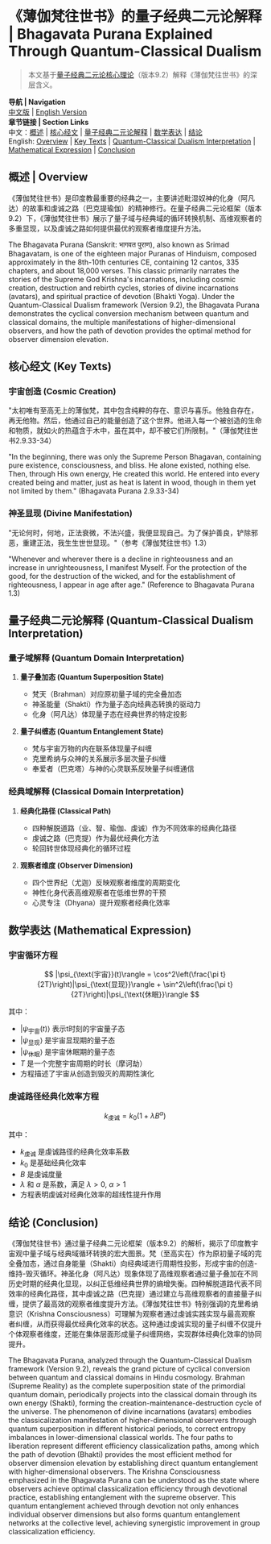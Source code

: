 # 《薄伽梵往世书》的量子经典二元论解释 | Bhagavata Purana Explained Through Quantum-Classical Dualism

> 本文基于[量子经典二元论核心理论](../../core.md)（版本9.2）解释《薄伽梵往世书》的深层含义。

**导航 | Navigation**  
[中文版](#薄伽梵往世书解析) | [English Version](#bhagavata-purana-analysis)  
**章节链接 | Section Links**  
中文：[概述](#概述-overview) | [核心经文](#核心经文-key-texts) | [量子经典二元论解释](#量子经典二元论解释-quantum-classical-dualism-interpretation) | [数学表达](#数学表达-mathematical-expression) | [结论](#结论-conclusion)  
English: [Overview](#概述-overview) | [Key Texts](#核心经文-key-texts) | [Quantum-Classical Dualism Interpretation](#量子经典二元论解释-quantum-classical-dualism-interpretation) | [Mathematical Expression](#数学表达-mathematical-expression) | [Conclusion](#结论-conclusion)

## 概述 | Overview

《薄伽梵往世书》是印度教最重要的经典之一，主要讲述毗湿奴神的化身（阿凡达）的故事和虔诚之路（巴克提瑜伽）的精神修行。在量子经典二元论框架（版本9.2）下，《薄伽梵往世书》展示了量子域与经典域的循环转换机制、高维观察者的多重显现，以及虔诚之路如何提供最优的观察者维度提升方法。

The Bhagavata Purana (Sanskrit: भागवत पुराण), also known as Srimad Bhagavatam, is one of the eighteen major Puranas of Hinduism, composed approximately in the 8th-10th centuries CE, containing 12 cantos, 335 chapters, and about 18,000 verses. This classic primarily narrates the stories of the Supreme God Krishna's incarnations, including cosmic creation, destruction and rebirth cycles, stories of divine incarnations (avatars), and spiritual practice of devotion (Bhakti Yoga). Under the Quantum-Classical Dualism framework (Version 9.2), the Bhagavata Purana demonstrates the cyclical conversion mechanism between quantum and classical domains, the multiple manifestations of higher-dimensional observers, and how the path of devotion provides the optimal method for observer dimension elevation.

## 核心经文 (Key Texts)

### 宇宙创造 (Cosmic Creation)
"太初唯有至高无上的薄伽梵，其中包含纯粹的存在、意识与喜乐。他独自存在，再无他物。然后，他通过自己的能量创造了这个世界。他进入每一个被创造的生命和物质，就如火的热蕴含于木中，虽在其中，却不被它们所限制。"（薄伽梵往世书2.9.33-34）

"In the beginning, there was only the Supreme Person Bhagavan, containing pure existence, consciousness, and bliss. He alone existed, nothing else. Then, through His own energy, He created this world. He entered into every created being and matter, just as heat is latent in wood, though in them yet not limited by them." (Bhagavata Purana 2.9.33-34)

### 神圣显现 (Divine Manifestation)
"无论何时，何地，正法衰微，不法兴盛，我便显现自己。为了保护善良，铲除邪恶，重建正法，我生生世世显现。"（参考《薄伽梵往世书》1.3）

"Whenever and wherever there is a decline in righteousness and an increase in unrighteousness, I manifest Myself. For the protection of the good, for the destruction of the wicked, and for the establishment of righteousness, I appear in age after age." (Reference to Bhagavata Purana 1.3)

## 量子经典二元论解释 (Quantum-Classical Dualism Interpretation)

### 量子域解释 (Quantum Domain Interpretation)
1. **量子叠加态 (Quantum Superposition State)**
   - 梵天（Brahman）对应原初量子域的完全叠加态
   - 神圣能量（Shakti）作为量子态向经典态转换的驱动力
   - 化身（阿凡达）体现量子态在经典世界的特定投影

2. **量子纠缠态 (Quantum Entanglement State)**
   - 梵与宇宙万物的内在联系体现量子纠缠
   - 克里希纳与众神的关系展示多层次量子纠缠
   - 奉爱者（巴克塔）与神的心灵联系反映量子纠缠通信

### 经典域解释 (Classical Domain Interpretation)
1. **经典化路径 (Classical Path)**
   - 四种解脱道路（业、智、瑜伽、虔诚）作为不同效率的经典化路径
   - 虔诚之路（巴克提）作为最优经典化方法
   - 轮回转世体现经典化的循环过程

2. **观察者维度 (Observer Dimension)**
   - 四个世界纪（尤迦）反映观察者维度的周期变化
   - 神性化身代表高维观察者在低维世界的干预
   - 心灵专注（Dhyana）提升观察者经典化效率

## 数学表达 (Mathematical Expression)

### 宇宙循环方程

$$
|\psi_{\text{宇宙}}(t)\rangle = \cos^2\left(\frac{\pi t}{2T}\right)|\psi_{\text{显现}}\rangle + \sin^2\left(\frac{\pi t}{2T}\right)|\psi_{\text{休眠}}\rangle
$$

其中：
- $`|\psi_{\text{宇宙}}(t)\rangle`$ 表示t时刻的宇宙量子态
- $`|\psi_{\text{显现}}\rangle`$ 是宇宙显现期的量子态
- $`|\psi_{\text{休眠}}\rangle`$ 是宇宙休眠期的量子态
- $`T`$ 是一个完整宇宙周期的时长（摩诃劫）
- 方程描述了宇宙从创造到毁灭的周期性演化

### 虔诚路径经典化效率方程

$$
k_{\text{虔诚}} = k_0(1 + \lambda B^{\alpha})
$$

其中：
- $`k_{\text{虔诚}}`$ 是虔诚路径的经典化效率系数
- $`k_0`$ 是基础经典化效率
- $`B`$ 是虔诚度量
- $`\lambda`$ 和 $`\alpha`$ 是系数，满足 $`\lambda > 0`$, $`\alpha > 1`$
- 方程表明虔诚对经典化效率的超线性提升作用

## 结论 (Conclusion)

《薄伽梵往世书》通过量子经典二元论框架（版本9.2）的解析，揭示了印度教宇宙观中量子域与经典域循环转换的宏大图景。梵（至高实在）作为原初量子域的完全叠加态，通过自身能量（Shakti）向经典域进行周期性投影，形成宇宙的创造-维持-毁灭循环。神圣化身（阿凡达）现象体现了高维观察者通过量子叠加在不同历史时期的经典化显现，以纠正低维经典世界的熵增失衡。四种解脱道路代表不同效率的经典化路径，其中虔诚之路（巴克提）通过建立与高维观察者的直接量子纠缠，提供了最高效的观察者维度提升方法。《薄伽梵往世书》特别强调的克里希纳意识（Krishna Consciousness）可理解为观察者通过虔诚实践实现与最高观察者纠缠，从而获得最优经典化效率的状态。这种通过虔诚实现的量子纠缠不仅提升个体观察者维度，还能在集体层面形成量子纠缠网络，实现群体经典化效率的协同提升。

The Bhagavata Purana, analyzed through the Quantum-Classical Dualism framework (Version 9.2), reveals the grand picture of cyclical conversion between quantum and classical domains in Hindu cosmology. Brahman (Supreme Reality) as the complete superposition state of the primordial quantum domain, periodically projects into the classical domain through its own energy (Shakti), forming the creation-maintenance-destruction cycle of the universe. The phenomenon of divine incarnations (avatars) embodies the classicalization manifestation of higher-dimensional observers through quantum superposition in different historical periods, to correct entropy imbalances in lower-dimensional classical worlds. The four paths to liberation represent different efficiency classicalization paths, among which the path of devotion (Bhakti) provides the most efficient method for observer dimension elevation by establishing direct quantum entanglement with higher-dimensional observers. The Krishna Consciousness emphasized in the Bhagavata Purana can be understood as the state where observers achieve optimal classicalization efficiency through devotional practice, establishing entanglement with the supreme observer. This quantum entanglement achieved through devotion not only enhances individual observer dimensions but also forms quantum entanglement networks at the collective level, achieving synergistic improvement in group classicalization efficiency. 